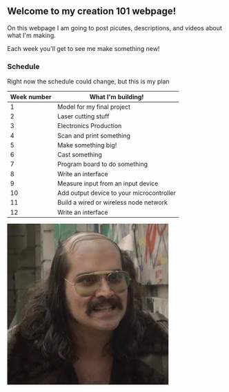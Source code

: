 ## **Welcome to my creation 101 webpage!**

On this webpage I am going to post picutes, descriptions, and videos about what I'm making.  

Each week you'll get to see me make something new!


### Schedule

Right now the schedule could change, but this is my plan

|Week number | What I'm building!|
| --- | --- |
| 1 | Model for my final project |
| 2 | Laser cutting stuff |
| 3 | Electronics Production |
| 4 | Scan and print something |
| 5 | Make something big! |
| 6 | Cast something |
| 7 | Program board to do something |
| 8 | Write an interface |
| 9 | Measure input from an input device |
| 10 | Add output device to your microcontroller |
| 11 |  Build a wired or wireless node network |
| 12 | Write an interface |


![alt text](Frankie_Mermaid.jpg)
